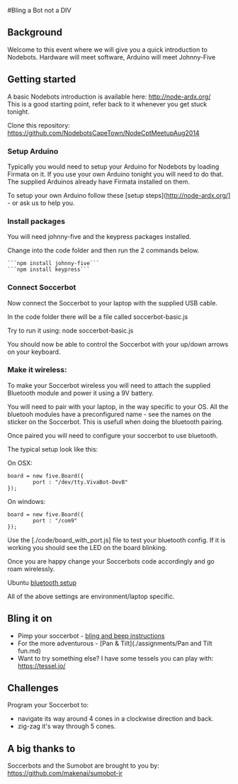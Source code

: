 
#Bling a Bot not a DIV

## Background

Welcome to this event where we will give you a quick introduction to Nodebots. Hardware will meet software, Arduino will meet Johnny-Five

## Getting started

A basic Nodebots introduction is available here: http://node-ardx.org/	
This is a good starting point, refer back to it whenever you get stuck tonight. 

Clone this repository: https://github.com/NodebotsCapeTown/NodeCptMeetupAug2014 

### Setup Arduino

Typically you would need to setup your Arduino for Nodebots by loading Firmata on it. If you use your own Arduino tonight you will need to do that. The supplied Arduinos already have Firmata installed on them.

To setup your own Arduino follow these [setup steps](http://node-ardx.org/] - or ask us to help you.

### Install packages

You will need johnny-five and the keypress packages installed.

Change into the code folder and then run the 2 commands below.

	```npm install johnny-five```
	```npm install keypress```

### Connect Soccerbot

Now connect the Soccerbot to your laptop with the supplied USB cable.

In the code folder there will be a file called soccerbot-basic.js

Try to run it using:
	node soccerbot-basic.js

You should now be able to control the Soccerbot with your up/down arrows on your keyboard.

### Make it wireless:

To make your Soccerbot wireless you will need to attach the supplied Bluetooth module and power it using a 9V battery.

You will need to pair with your laptop, in the way specific to your OS. All the bluetooh modules have a preconfigured name - see the names on the sticker on the Soccerbot. This is usefull when doing the bluetooth pairing.

Once paired you will need to configure your soccerbot to use bluetooth.

The typical setup look like this:

On OSX:

```
board = new five.Board({
		port : "/dev/tty.VivaBot-DevB"
});
```

On windows:

```
board = new five.Board({
		port : "/com9"
});
```
	
Use the [./code/board_with_port.js] file to test your bluetooth config. If it is working you should see the LED on the board blinking. 

Once you are happy change your Soccerbots code accordingly and go roam wirelessly.

Ubuntu [bluetooth setup](https://gist.github.com/missinglink/5a290e5cb48801fb1b9a)

All of the above settings are environment/laptop specific.

## Bling it on

* Pimp your soccerbot - [bling and beep instructions](./assignments/Bling%20and%20beep.md)
* For the more adventurous - [Pan & Tilt](./assignments/Pan and Tilt fun.md)
* Want to try something else? I have some tessels you can play with: https://tessel.io/

## Challenges

Program your Soccerbot to:

* navigate its way around 4 cones in a clockwise direction and back.
* zig-zag it's way through 5 cones. 

## A big thanks to

Soccerbots and the Sumobot are brought to you by: https://github.com/makenai/sumobot-jr
